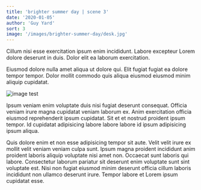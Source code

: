 ```yaml
---
title: 'brighter summer day | scene 3'
date: '2020-01-05'
author: 'Guy Yard'
sort: 3
image: '/images/brighter-summer-day/desk.jpg'
---
```


Cillum nisi esse exercitation ipsum enim incididunt. Labore excepteur Lorem dolore deserunt in duis. Dolor elit ea laborum exercitation.

Eiusmod dolore nulla amet aliqua ut dolore qui. Elit fugiat fugiat ea dolore tempor tempor. Dolor mollit commodo quis aliqua eiusmod eiusmod minim aliquip cupidatat.

![image test](/images/brighter-summer-day/desk.jpg)

Ipsum veniam enim voluptate duis nisi fugiat deserunt consequat. Officia veniam irure magna cupidatat veniam laborum ex. Anim exercitation officia eiusmod reprehenderit ipsum cupidatat. Sit et et nostrud proident ipsum tempor. Id cupidatat adipisicing labore labore labore id ipsum adipisicing ipsum aliqua.

Quis dolore enim et non esse adipisicing tempor sit aute. Velit velit irure ex mollit velit veniam veniam culpa sunt. Ipsum magna proident incididunt anim proident laboris aliquip voluptate nisi amet non. Occaecat sunt laboris qui labore. Consectetur laborum pariatur sit deserunt enim voluptate sunt sint voluptate est. Nisi non fugiat eiusmod minim deserunt officia cillum laboris incididunt non ullamco deserunt irure. Tempor labore et Lorem ipsum cupidatat esse.